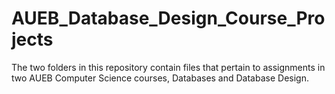 # AUEB_Database_Design_Course_Projects

The two folders in this repository contain files that pertain to assignments in two AUEB Computer Science courses, Databases and Database Design.
